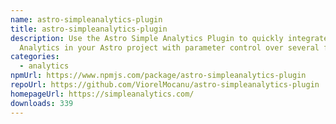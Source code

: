 ```yaml
---
name: astro-simpleanalytics-plugin
title: astro-simpleanalytics-plugin
description: Use the Astro Simple Analytics Plugin to quickly integrate Simple
  Analytics in your Astro project with parameter control over several features.
categories:
  - analytics
npmUrl: https://www.npmjs.com/package/astro-simpleanalytics-plugin
repoUrl: https://github.com/ViorelMocanu/astro-simpleanalytics-plugin
homepageUrl: https://simpleanalytics.com/
downloads: 339
---
```


